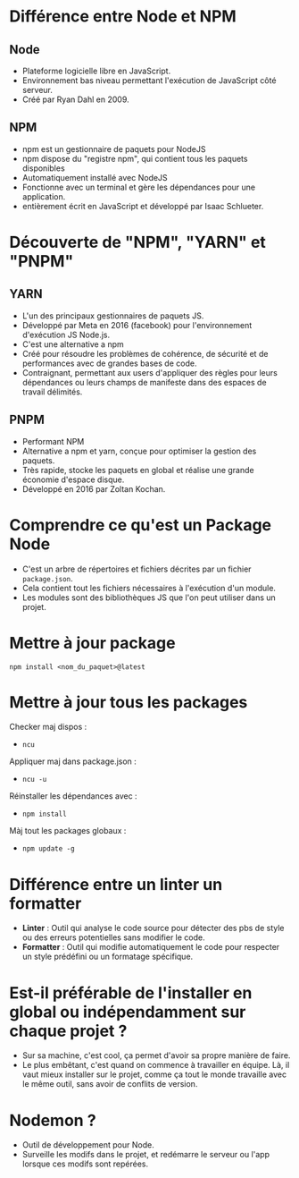 # Différence entre Node et NPM

## Node

- Plateforme logicielle libre en JavaScript.
- Environnement bas niveau permettant l'exécution de JavaScript côté serveur.
- Créé par Ryan Dahl en 2009.

## NPM

- npm est un gestionnaire de paquets pour NodeJS
- npm dispose du "registre npm", qui contient tous les paquets disponibles
- Automatiquement installé avec NodeJS
- Fonctionne avec un terminal et gère les dépendances pour une application.
- entièrement écrit en JavaScript et développé par Isaac Schlueter.

# Découverte de "NPM", "YARN" et "PNPM"

## YARN

- L'un des principaux gestionnaires de paquets JS.
- Développé par Meta en 2016 (facebook) pour l'environnement d'exécution JS Node.js.
- C'est une alternative a npm
- Créé pour résoudre les problèmes de cohérence, de sécurité et de performances avec de grandes bases de code.
- Contraignant, permettant aux users d'appliquer des règles pour leurs dépendances ou leurs champs de manifeste dans des espaces de travail délimités.

## PNPM

- Performant NPM
- Alternative a npm et yarn, conçue pour optimiser la gestion des paquets.
- Très rapide, stocke les paquets en global et réalise une grande économie d'espace disque.
- Développé en 2016 par Zoltan Kochan.

# Comprendre ce qu'est un Package Node

- C'est un arbre de répertoires et fichiers décrites par un fichier `package.json`.
- Cela contient tout les fichiers nécessaires à l'exécution d'un module.
- Les modules sont des bibliothèques JS que l'on peut utiliser dans un projet.

# Mettre à jour package

`npm install <nom_du_paquet>@latest`

# Mettre à jour tous les packages

Checker maj dispos :

- `ncu`

Appliquer maj dans package.json :

- `ncu -u`

Réinstaller les dépendances avec :

- `npm install`

Màj tout les packages globaux :

- `npm update -g`

# Différence entre un linter un formatter

- **Linter** : Outil qui analyse le code source pour détecter des pbs de style ou des erreurs potentielles sans modifier le code.
- **Formatter** : Outil qui modifie automatiquement le code pour respecter un style prédéfini ou un formatage spécifique.

# Est-il préférable de l'installer en global ou indépendamment sur chaque projet ?

- Sur sa machine, c'est cool, ça permet d'avoir sa propre manière de faire.
- Le plus embêtant, c'est quand on commence à travailler en équipe.
  Là, il vaut mieux installer sur le projet, comme ça tout le monde travaille avec le même outil, sans avoir de conflits de version.

# Nodemon ?

- Outil de développement pour Node.
- Surveille les modifs dans le projet, et redémarre le serveur ou l'app lorsque ces modifs sont repérées.

